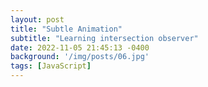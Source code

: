 ```yaml
---
layout: post
title: "Subtle Animation"
subtitle: "Learning intersection observer"
date: 2022-11-05 21:45:13 -0400
background: '/img/posts/06.jpg'
tags: [JavaScript]
---
```


<head>
  <link rel="stylesheet" href="https://cdnjs.cloudflare.com/ajax/libs/highlight.js/9.15.10/styles/monokai.min.css">
<style>
  section {
    display: grid;
    place-items: center;
    align-items: center;
    min-height: 100vh;
  }
  .hidden {
    opacity: 0;
    filter: blur(10px);
    transform: translateX(-100%);
    transition: all 1s;
  }
  .show {
    opacity: 1 !important;
    filter: blur(0px);
    transform: translateX(0);
  }
  </style>
</head>
<section class="hidden">
  <h1>CSS section</h1>
  <code>
    .hidden {
      opacity: 0;
      filter: blur(10px);
      transform: translateX(-100%);
      transition: all 1s;
    }
    .show {
      opacity: 1 !important;
      filter: blur(0px);
      transform: translateX(0);
    }
  </code>
</section>
<section class="hidden">
  <h1>JavaScript section</h1>
  <code>
  const observer = new IntersectionObserver((entries) => {
    entries.forEach((entry) => {
      if (entry.isIntersecting) {
        entry.target.classList.add("show");
      } else {
        entry.target.classList.remove("show");
      }
    });
  });
  const hidden = document.querySelectorAll(".hidden");
  hidden.forEach((element) => {
    observer.observe(element);
  })
</section>
<script>
  const observer = new IntersectionObserver((entries) => {
    entries.forEach((entry) => {
      if (entry.isIntersecting) {
        entry.target.classList.add("show");
      } else {
        entry.target.classList.remove("show");
      }
    });
  });
  const hidden = document.querySelectorAll(".hidden");
  hidden.forEach((element) => {
    observer.observe(element);
  })
</script>
  